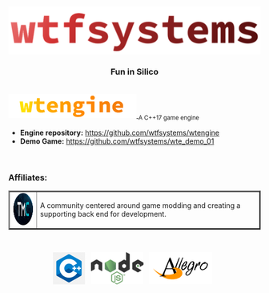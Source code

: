 <a href="https://www.wtfsystems.net">![wtfsystems](https://github.com/wtfsystems/.github/blob/main/wtf_logo_large.png)</a>

<h3 align="center">Fun in Silico</h3>

<br/>

<a href="https://github.com/wtfsystems/wtengine">
<img style="height: 48px;" src="https://github.com/wtfsystems/.github/blob/main/wte_logo.png">
</a>
<sub>A C++17 game engine</sub>

- __Engine repository:__  https://github.com/wtfsystems/wtengine
- __Demo Game:__ https://github.com/wtfsystems/wte_demo_01

<br/>

### Affiliates:
<table border="2">
<tr>
  <td>
  <a href="https://moddingcommunity.com/">
  <img style="height: 64px;" src="https://github.com/wtfsystems/.github/blob/main/tmc_icon_one_v2_icon_font4_light.png"></a>
  </td>
  <td>
  A community centered around game modding and creating a supporting back end for development.
  </td>
</tr>
</table>

<br/>

<p align="center">
<a href="https://isocpp.org/std/the-standard">
<img style="height: 64px;" src="https://github.com/AtomicSponge/AtomicSponge/blob/main/images/c-logo-1.png"></a>&nbsp;&nbsp;
<a href="https://nodejs.org/">
<img style="height: 64px;" src="https://github.com/AtomicSponge/AtomicSponge/blob/main/images/nodejs.png"></a>&nbsp;&nbsp;
<a href="https://liballeg.org/">
<img style="height: 64px;" src="https://github.com/wtfsystems/.github/blob/main/allegro_logo.png"></a>&nbsp;&nbsp;

</p>
